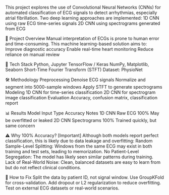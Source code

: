 This project explores the use of Convolutional Neural Networks (CNNs) for automated classification of ECG signals to detect arrhythmias, especially atrial fibrillation. Two deep learning approaches are implemented: 
    1D CNN using raw ECG time-series signals
    2D CNN using spectrograms generated from ECG

📌 Project Overview
Manual interpretation of ECGs is prone to human error and time-consuming. This machine learning-based solution aims to:    
    Improve diagnostic accuracy
    Enable real-time heart monitoring
    Reduce reliance on manual review

🧠 Tech Stack
Python, Jupyter
TensorFlow / Keras
NumPy, Matplotlib, Seaborn
Short-Time Fourier Transform (STFT)
Dataset: PhysioNet

🛠 Methodology
Preprocessing
    Denoise ECG signals
    Normalize and segment into 5000-sample windows
    Apply STFT to generate spectrograms
Modeling
    1D CNN for time-series classification
    2D CNN for spectrogram image classification
Evaluation
    Accuracy, confusion matrix, classification report

📊 Results
Model   	 Input Type	     Accuracy	    Notes
1D CNN	   Raw ECG	       100%	        May be overfitted or leaked
2D CNN	   Spectrograms	   100%	        Trained quickly, but same concern

⚠️ Why 100% Accuracy? [Important]
Although both models report perfect classification, this is likely due to data leakage and overfitting:
    Random Sample-Level Splitting: Windows from the same ECG may exist in both training and test sets, leading to memorization.
    No Patient-Level Segregation: The model has likely seen similar patterns during training.
    Lack of Real-World Noise: Clean, balanced datasets are easy to learn from but do not reflect clinical conditions.

🔧 How to Fix
    Split the data by patient ID, not signal window.
    Use GroupKFold for cross-validation.
    Add dropout or L2 regularization to reduce overfitting.
    Test on external ECG datasets or real-world scenarios.
